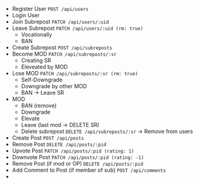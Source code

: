 - Register User `POST /api/users`
- Login User
- Join Subrepost `PATCH /api/users/:uid`
- Leave Subrepost `PATCH /api/users/:uid (rm: true)`
  - Vocationally
  - BAN
- Create Subrepost `POST /api/subreposts`
- Become MOD `PATCH /api/subreposts/:sr`
  - Creating SR
  - Eleveated by MOD
- Lose MOD `PATCH /api/subreposts/:sr (rm: true)`
  - Self-Downgrade
  - Downgrade by other MOD
  - BAN -> Leave SR
- MOD
  - BAN (remove)
  - Downgrade
  - Elevate
  - Leave (last mod -> DELETE SR)
  - Delete subrepost `DELETE /api/subreposts/:sr` -> Remove from users
- Create Post `POST /api/posts`
- Remove Post `DELETE /api/posts/:pid`
- Upvote Post `PATCH /api/posts/:pid (rating: 1)`
- Downvote Post `PATCH /api/posts/:pid (rating: -1)`
- Remove Post (if mod or OP) `DELETE /api/posts/:pid`
- Add Comment to Post (if member of sub) `POST /api/comments`
- 